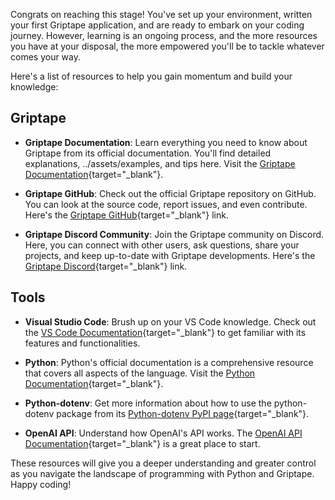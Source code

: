 Congrats on reaching this stage! You've set up your environment, written your first Griptape application, and are ready to embark on your coding journey. However, learning is an ongoing process, and the more resources you have at your disposal, the more empowered you'll be to tackle whatever comes your way.

Here's a list of resources to help you gain momentum and build your knowledge:

## Griptape

- **Griptape Documentation**: Learn everything you need to know about Griptape from its official documentation. You'll find detailed explanations, ../assets/examples, and tips here. Visit the [Griptape Documentation](https://docs.griptape.ai/en/latest/){target="_blank"}.

- **Griptape GitHub**: Check out the official Griptape repository on GitHub. You can look at the source code, report issues, and even contribute. Here's the [Griptape GitHub](https://github.com/griptape-ai/griptape){target="_blank"} link.

- **Griptape Discord Community**: Join the Griptape community on Discord. Here, you can connect with other users, ask questions, share your projects, and keep up-to-date with Griptape developments. Here's the [Griptape Discord](https://discord.com/invite/gnWRz88eym){target="_blank"} link.


## Tools

- **Visual Studio Code**: Brush up on your VS Code knowledge. Check out the [VS Code Documentation](https://code.visualstudio.com/docs){target="_blank"} to get familiar with its features and functionalities.

- **Python**: Python's official documentation is a comprehensive resource that covers all aspects of the language. Visit the [Python Documentation](https://docs.python.org/3/){target="_blank"}.

- **Python-dotenv**: Get more information about how to use the python-dotenv package from its [Python-dotenv PyPI page](https://pypi.org/project/python-dotenv/){target="_blank"}.

- **OpenAI API**: Understand how OpenAI's API works. The [OpenAI API Documentation](https://platform.openai.com/docs/){target="_blank"} is a great place to start.


These resources will give you a deeper understanding and greater control as you navigate the landscape of programming with Python and Griptape. Happy coding!

